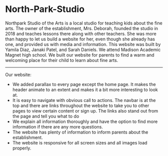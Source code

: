 # North-Park-Studio

Northpark Studio of the Arts is a local studio for teaching kids about the fine arts. The owner of the establishment, Mrs. Deborah, founded the studio in 2018 and teaches lessons there along with other teachers. She was more than happy to let us build a website for her, even though she already has one, and provided us with media and information. This website was built by Yamila Diaz, Janaki Patel, and Sarah Daniels. We attend Madison Academic Magnet high school. We built our website for parents to find a warm and welcoming place for their child to learn about fine arts.
<hr>
Our website:  
<br>
<ul>
  <li>We added parallax to every page except the home page. It makes the header animate to an extent and makes it a bit more interesting to look at.</li>
  <li>It is easy to navigate with obvious call to actions. The navbar is at the top and there are links throughout the website to take you to other pages to view certain content or sign up. The links also stand out from the page and tell you what to do</li>
  <li>We explain all information thoroughly and have the option to find more information if there are any more questions.</li>
  <li>The website has plenty of information to inform parents about the establishment.</li>
  <li>The website is responsive for all screen sizes and all images load properly.</li>
</ul>
